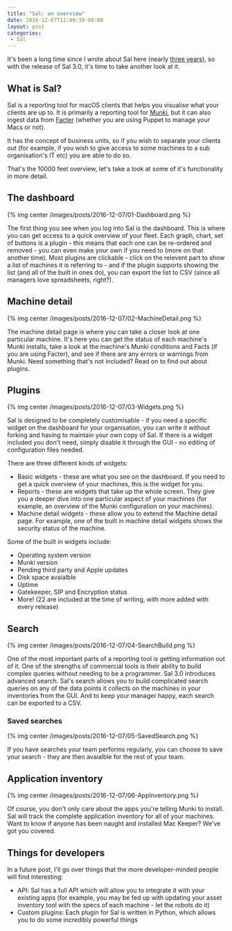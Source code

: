 ```yaml
---
title: "Sal: an overview"
date: 2016-12-07T11:09:39-08:00
layout: post
categories:
 - Sal
---
```


It's been a long time since I wrote about Sal here (nearly [three years](/blog/2014/01/17/sal-the-munki-puppet/)), so with the release of Sal 3.0, it's time to take another look at it.

## What is Sal?

Sal is a reporting tool for macOS clients that helps you visualise what your clients are up to. It is primarily a reporting tool for [Munki](https://github.com/munki/munki), but it can also ingest data from [Facter](https://docs.puppet.com/facter/latest/) (whether you are using Puppet to manage your Macs or not).

It has the concept of business units, so if you wish to separate your clients out (for example, if you wish to give access to some machines to a sub organisation's IT etc) you are able to do so.

That's the 10000 feet overview, let's take a look at some of it's functionality in more detail.

## The dashboard

{% img center /images/posts/2016-12-07/01-Dashboard.png %}

The first thing you see when you log into Sal is the dashboard. This is where you can get access to a quick overview of your fleet. Each graph, chart, set of buttons is a plugin - this means that each one can be re-ordered and removed - you can even make your own if you need to (more on that another time). Most plugins are clickable - click on the relevent part to show a list of machines it is referring to - and if the plugin supports showing the list (and all of the built in ones do), you can export the list to CSV (since all managers love spreadsheets, right?).<!-- more -->

## Machine detail

{% img center /images/posts/2016-12-07/02-MachineDetail.png %}

The machine detail page is where you can take a closer look at one particular machine. It's here you can get the status of each machine's Munki installs, take a look at the machine's Munki conditions and Facts (if you are using Facter), and see if there are any errors or warnings from Munki. Need something that's not included? Read on to find out about plugins.

## Plugins

{% img center /images/posts/2016-12-07/03-Widgets.png %}

Sal is designed to be completely customisable - if you need a specific widget on the dashboard for your organisation, you can write it without forking and having to maintain your own copy of Sal. If there is a widget included you don't need, simply disable it through the GUI - no editing of configuration files needed.

There are three different kinds of widgets:

* Basic widgets - these are what you see on the dashboard. If you need to get a quick overview of your machines, this is the widget for you.
* Reports - these are widgets that take up the whole screen. They give you a deeper dive into one particular aspect of your machines (for example, an overview of the Munki configuration on your machines).
* Machine detail widgets - these allow you to extend the Machine detail page. For example, one of the built in machine detail widgets shows the security status of the machine.

Some of the built in widgets include:

* Operating system version
* Munki version
* Pending third party and Apple updates
* Disk space avaialble
* Uptime
* Gatekeeper, SIP and Encryption status
* More! (22 are included at the time of writing, with more added with every release)

## Search

{% img center /images/posts/2016-12-07/04-SearchBuild.png %}

One of the most important parts of a reporting tool is getting information out of it. One of the strengths of commercial tools is their ability to build complex queries without needing to be a programmer. Sal 3.0 introduces advanced search. Sal's search allows you to build complicated search queries on any of the data points it collects on the machines in your inventories from the GUI. And to keep your manager happy, each search can be exported to a CSV.

### Saved searches

{% img center /images/posts/2016-12-07/05-SavedSearch.png %}

If you have searches your team performs regularly, you can choose to save your search - they are then avaialble for the rest of your team.

## Application inventory

{% img center /images/posts/2016-12-07/06-AppInventory.png %}

Of course, you don't only care about the apps you're telling Munki to install. Sal will track the complete application inventory for all of your machines. Want to know if anyone has been naught and installed Mac Keeper? We've got you covered.

## Things for developers

In a future post, I'll go over things that the more developer-minded people will find interesting:

* API: Sal has a full API which will allow you to integrate it with your existing apps (for example, you may be fed up with updating your asset inventory tool with the specs of each machine - let the robots do it)
* Custom plugins: Each plugin for Sal is written in Python, which allows you to do some incredibly powerful things
